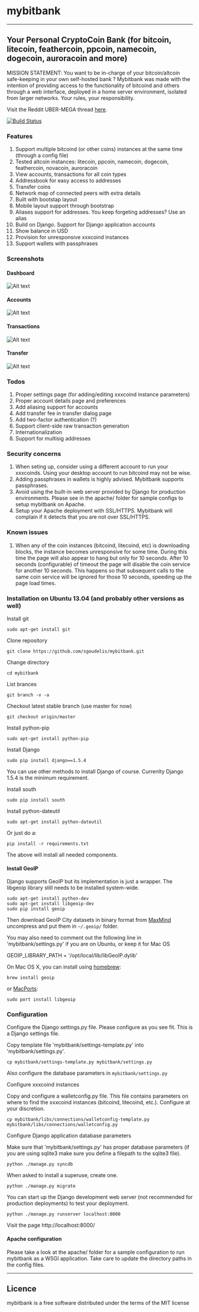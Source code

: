 # mybitbank  
---
## Your Personal CryptoCoin Bank (for bitcoin, litecoin, feathercoin, ppcoin, namecoin, dogecoin, auroracoin and more)

MISSION STATEMENT: You want to be in-charge of your bitcoin/altcoin safe-keeping in your own self-hosted bank ? Mybitbank was made with the intention of providing access to the functionality of bitcoind and others through a web interface, deployed in a home server environment, isolated from larger networks. Your rules, your responsibility. 

Visit the Reddit UBER-MEGA thread [here](http://www.reddit.com/r/Bitcoin/comments/27v3mw/i_just_released_mybitbank_project_on_github/ "Reddit").

[![Build Status](https://travis-ci.org/sgoudelis/mybitbank.svg?branch=master)](https://travis-ci.org/sgoudelis/mybitbank)

### Features

1. Support multiple bitcoind (or other coins) instances at the same time (through a config file)
2. Tested altcoin instances: litecoin, ppcoin, namecoin, dogecoin, feathercoin, novacoin, auroracoin
3. View accounts, transactions for all coin types
4. Addressbook for easy access to addresses
5. Transfer coins 
6. Network map of connected peers with extra details
7. Built with bootstap layout
8. Mobile layout support through bootstrap
9. Aliases support for addresses. You keep forgeting addresses? Use an alias
10. Build on Django. Support for Django application accounts
11. Show balance in USD
12. Provision for unresponsive xxxcoind instances
13. Support wallets with passphrases

### Screenshots


#### Dashboard
![Alt text](/doc/dashboard-screen.jpg "Dashboard")

#### Accounts
![Alt text](/doc/accounts-screen.jpg "Accounts")

#### Transactions
![Alt text](/doc/transactions-screen.jpg "Transaction")

#### Transfer
![Alt text](/doc/transfer-screen.jpg "Transfer")


### Todos

1. Proper settings page (for adding/editing xxxcoind instance parameters)
2. Proper account details page and preferences
3. Add aliasing support for accounts
4. Add transfer fee in transfer dialog page
5. Add two-factor authentication (?)
6. Support client-side raw transaction generation
7. Internationalization
8. Support for multisig addresses

### Security concerns 

1. When seting up, consider using a different account to run your xxxcoinds. Using your desktop account to run bitcoind may not be wise.
2. Adding passphrases in wallets is highly advised. Mybitbank supports passphrases.
3. Avoid using the built-in web server provided by Django for production environments. Please see in the apache/ folder for sample configs to setup mybitbank on Apache.
4. Setup your Apache deployment with SSL/HTTPS. Mybitbank will complain if it detects that you are not over SSL/HTTPS.

### Known issues

1. When any of the coin instances (bitcoind, litecoind, etc) is downloading blocks, the instance becomes unresponsive for some time. During this time the page will also appear to hang but only for 10 seconds. After 10 seconds (configurable) of timeout the page will disable the coin service for another 10 seconds. This happens so that subsequent calls to the same coin service will be ignored for those 10 seconds, speeding up the page load times. 



### Installation on Ubuntu 13.04 (and probably other versions as well)

Install git

```
sudo apt-get install git
```

Clone repository

```
git clone https://github.com/sgoudelis/mybitbank.git
```

Change directory

```
cd mybitbank
```

List brances

```
git branch -v -a
```

Checkout latest stable branch (use master for now)

```
git checkout origin/master
```

Install python-pip

```
sudo apt-get install python-pip
```

Install Django

```
sudo pip install django==1.5.4
```

You can use other methods to install Django of course. Currenlty Django 1.5.4 is the minimum requirement. 

Install south

```
sudo pip install south
```

Install python-dateutil

```
sudo apt-get install python-dateutil
```

Or just do a:

```
pip install -r requirements.txt
```

The above will install all needed components.


#### Install GeoIP

Django supports GeoIP but its implementation is just a wrapper. The libgeoip library still needs to be installed system-wide.

```
sudo apt-get install python-dev
sudo apt-get install libgeoip-dev
sudo pip install geoip
```

Then download GeoIP City datasets in binary format from [MaxMind](http://dev.maxmind.com/geoip/legacy/geolite/) uncompress and put them in `~/.geoip/` folder.
 

You may also need to comment out the following line in 'mybitbank/settings.py' if you are on Ubuntu, or keep it for Mac OS

GEOIP_LIBRARY_PATH = '/opt/local/lib/libGeoIP.dylib'

On Mac OS X, you can install using [homebrew](http://github.com/mxcl/homebrew):
```
brew install geoip
```
or [MacPorts](http://www.macports.org/install.php):
```
sudo port install libgeoip
```



### Configuration

Configure the Django settings.py file. Please configure as you see fit. This is a Django settings file.

Copy template file 'mybitbank/settings-template.py' into 'mybitbank/settings.py'.

```
cp mybitbank/settings-template.py mybitbank/settings.py
```

Also configure the database parameters in `mybitbank/settings.py`



Configure xxxcoind instances

Copy and configure a walletconfig.py file. This file contains parameters on where to find the xxxcoind instances (bitcoind, litecoind, etc.). Configure at your discretion.

```
cp mybitbank/libs/connections/walletconfig-template.py mybitbank/libs/connections/walletconfig.py
```

Configure Django application database parameters

Make sure that 'mybitbank/settings.py' has proper database parameters (if you are using sqlite3 make sure you define a filepath to the sqlite3 file). 

```
python ./manage.py syncdb
```

When asked to install a superuse, create one.

```
python ./manage.py migrate
```

You can start up the Django development web server (not recommended for production deployments) to test your deployment.

```
python ./manage.py runserver localhost:8000
```

Visit the page http://localhost:8000/



#### Apache configuration

Please take a look at the apache/ folder for a sample configuration to run mybitbank as a WSGI application. Take care to update the directory paths in the config files.

---

## Licence

mybitbank is a free software distributed under the terms of the MIT license


